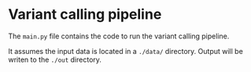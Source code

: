 # Variant calling pipeline

The `main.py` file contains the code to run the variant calling pipeline.

It assumes the input data is located in a `./data/` directory. Output will be writen to the `./out` directory.

